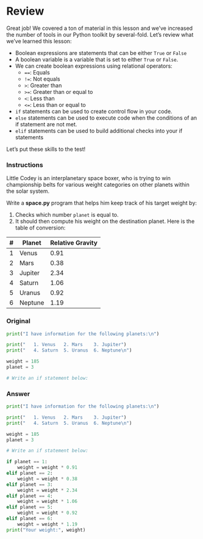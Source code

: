 # Review

Great job! We covered a ton of material in this lesson and we’ve increased the number of tools in our Python toolkit by several-fold. Let’s review what we’ve learned this lesson:

* Boolean expressions are statements that can be either `True` or `False`
* A boolean variable is a variable that is set to either `True` or `False`.
* We can create boolean expressions using relational operators:
  * `==`: Equals
  * `!=`: Not equals
  * `>`: Greater than
  * `>=`: Greater than or equal to
  * `<`: Less than
  * `<=`: Less than or equal to
* `if` statements can be used to create control flow in your code.
* `else` statements can be used to execute code when the conditions of an if statement are not met.
* `elif` statements can be used to build additional checks into your if statements

Let’s put these skills to the test!

### Instructions

Little Codey is an interplanetary space boxer, who is trying to win championship belts for various weight categories on other planets within the solar system.

Write a **space.py** program that helps him keep track of his target weight by:

1. Checks which number `planet` is equal to.
2. It should then compute his weight on the destination planet.
Here is the table of conversion:

| # | Planet  | Relative Gravity |
|---|---------|------------------|
| 1 | Venus   | 0.91             |
| 2 | Mars    | 0.38             |
| 3 | Jupiter | 2.34             |
| 4 | Saturn  | 1.06             |
| 5 | Uranus  | 0.92             |
| 6 | Neptune | 1.19             |

### Original

```py
print("I have information for the following planets:\n")

print("   1. Venus   2. Mars    3. Jupiter")
print("   4. Saturn  5. Uranus  6. Neptune\n")

weight = 185
planet = 3

# Write an if statement below:

```

### Answer

```py
print("I have information for the following planets:\n")

print("   1. Venus   2. Mars    3. Jupiter")
print("   4. Saturn  5. Uranus  6. Neptune\n")

weight = 185
planet = 3

# Write an if statement below:

if planet == 1:
    weight = weight * 0.91
elif planet == 2:
    weight = weight * 0.38
elif planet == 3:
    weight = weight * 2.34
elif planet == 4:
    weight = weight * 1.06
elif planet == 5:
    weight = weight * 0.92
elif planet == 6:
    weight = weight * 1.19
print("Your weight:", weight)
```
